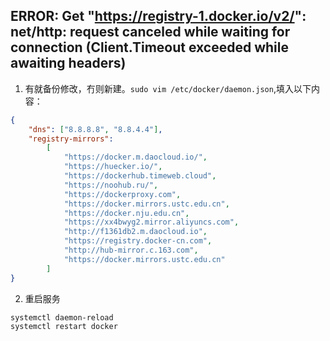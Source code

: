 ## ERROR: Get "https://registry-1.docker.io/v2/": net/http: request canceled while waiting for connection (Client.Timeout exceeded while awaiting headers)

1. 有就备份修改，冇则新建。`sudo vim /etc/docker/daemon.json`,填入以下内容：

```json
{
    "dns": ["8.8.8.8", "8.8.4.4"],
    "registry-mirrors":
        [
            "https://docker.m.daocloud.io/",
            "https://huecker.io/",
            "https://dockerhub.timeweb.cloud",
            "https://noohub.ru/",
            "https://dockerproxy.com",
            "https://docker.mirrors.ustc.edu.cn",
            "https://docker.nju.edu.cn",
            "https://xx4bwyg2.mirror.aliyuncs.com",
            "http://f1361db2.m.daocloud.io",
            "https://registry.docker-cn.com",
            "http://hub-mirror.c.163.com",
            "https://docker.mirrors.ustc.edu.cn"
        ]
}
```

2. 重启服务
```shell
systemctl daemon-reload 
systemctl restart docker
```